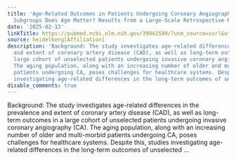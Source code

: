 ```yaml
---
title: 'Age-Related Outcomes in Patients Undergoing Coronary Angiography: In Which
  Subgroups Does Age Matter? Results from a Large-Scale Retrospective Registry'
date: '2025-02-13'
linkTitle: https://pubmed.ncbi.nlm.nih.gov/39941599/?utm_source=curl&utm_medium=rss&utm_campaign=pubmed-2&utm_content=1FakS-2QOkCT8HsMOQP1bCRQ4YzyumYOmxmF0moLsQ3dFB1E9V&fc=20220326224207&ff=20250213170915&v=2.18.0.post9+e462414
source: heidelberg[Affiliation]
description: 'Background: The study investigates age-related differences in the prevalence
  and extent of coronary artery disease (CAD), as well as long-term outcomes in a
  large cohort of unselected patients undergoing invasive coronary angiography (CA).
  The aging population, along with an increasing number of older and multi-morbid
  patients undergoing CA, poses challenges for healthcare systems. Despite this, studies
  investigating age-related differences in the long-term outcomes of unselected ...'
disable_comments: true
---
```

Background: The study investigates age-related differences in the prevalence and extent of coronary artery disease (CAD), as well as long-term outcomes in a large cohort of unselected patients undergoing invasive coronary angiography (CA). The aging population, along with an increasing number of older and multi-morbid patients undergoing CA, poses challenges for healthcare systems. Despite this, studies investigating age-related differences in the long-term outcomes of unselected ...